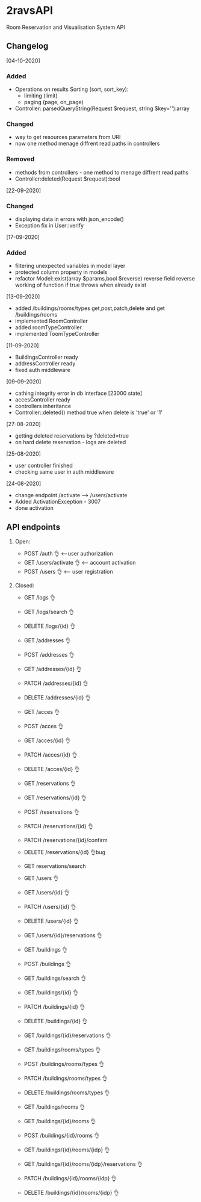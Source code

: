 # 2ravsAPI

Room Reservation and Visualisation System API

## Changelog

[04-10-2020]

### Added

-   Operations on results Sorting (sort, sort_key):
    -   limiting (limit)
    -   paging (page, on_page)
-   Controller: parsedQueryString(Request $request, string $key=''):array

### Changed

-   way to get resources parameters from URI
-   now one method menage diffrent read paths in controllers

### Removed

-   methods from controllers - one method to menage diffrent read paths
-   Controller:deleted(Request \$request):bool

[22-09-2020]

### Changed

-   displaying data in errors with json_encode()
-   Exception fix in User::verify

[17-09-2020]

### Added

-   filtering unexpected variables in model layer
-   protected column property in models
-   refactor Model::exist(array $params,bool $reverse) reverse field reverse working of function if true throws when already exist

[13-09-2020]

-   added /buildings/rooms/types get,post,patch,delete and get /buildings/rooms
-   implemented RoomController
-   added roomTypeController
-   implemented ToomTypeController

[11-09-2020]

-   BuildingsController ready
-   addressController ready
-   fixed auth middleware

[09-09-2020]

-   cathing integrity error in db interface [23000 state]
-   accesController ready
-   controllers inheritance
-   Controller::deleted() method true when delete is 'true' or '1'

[27-08-2020]

-   getting deleted reservations by ?deleted=true
-   on hard delete reservation - logs are deleted

[25-08-2020]

-   user controller finished
-   checking same user in auth middleware

[24-08-2020]

-   change endpoint /activate --> /users/activate
-   Added ActivationException - 3007
-   done activation

## API endpoints

1. Open:

    - POST /auth 👌 <--user authorization
    - GET /users/activate 👌 <-- account activation
    - POST /users 👌 <-- user registration

2. Closed:

    - GET /logs 👌
    - GET /logs/search 👌
    - DELETE /logs/{id} 👌

    - GET /addresses 👌
    - POST /addresses 👌

    - GET /addresses/{id} 👌
    - PATCH /addresses/{id} 👌
    - DELETE /addresses/{id} 👌

    - GET /acces 👌
    - POST /acces 👌

    - GET /acces/{id} 👌
    - PATCH /acces/{id} 👌
    - DELETE /acces/{id} 👌

    - GET /reservations 👌
    - GET /reservations/{id} 👌
    - POST /reservations 👌
    - PATCH /reservations/{id} 👌
    - PATCH /reservations/{id}/confirm
    - DELETE /reservations/{id} 👌bug

    - GET reservations/search

    - GET /users 👌
    - GET /users/{id} 👌
    - PATCH /users/{id} 👌
    - DELETE /users/{id} 👌
    - GET /users/{id}/reservations 👌

    - GET /buildings 👌
    - POST /buildings 👌
    - GET /buildings/search 👌

    - GET /buildings/{id} 👌
    - PATCH /buildings/{id} 👌
    - DELETE /buildings/{id} 👌
    - GET /buildings/{id}/reservations 👌

    - GET /buildings/rooms/types 👌
    - POST /buildings/rooms/types 👌
    - PATCH /buildings/rooms/types 👌
    - DELETE /buildings/rooms/types 👌

    - GET /buildings/rooms 👌

    - GET /buildings/{id}/rooms 👌
    - POST /buildings/{id}/rooms 👌

    - GET /buildings/{id}/rooms/{idp} 👌
    - GET /buildings/{id}/rooms/{idp}/reservations 👌
    - PATCH /buildings/{id}/rooms/{idp} 👌
    - DELETE /buildings/{id}/rooms/{idp} 👌

